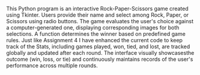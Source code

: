 This Python program is an interactive Rock-Paper-Scissors game created using Tkinter. Users provide their name and select among Rock, Paper, or Scissors using radio buttons. The game evaluates the user's choice
against a computer-generated one, displaying corresponding images for both selections. A function determines the winner based on predefined game rules. Just like  Assignment 4 I have enhanced the current code 
to keep track of the Stats, including games played, won, tied, and lost, are tracked globally and updated after each round. The interface visually showcasesthe outcome (win, loss, or tie) and continuously maintains 
records of the user's performance across multiple rounds.
